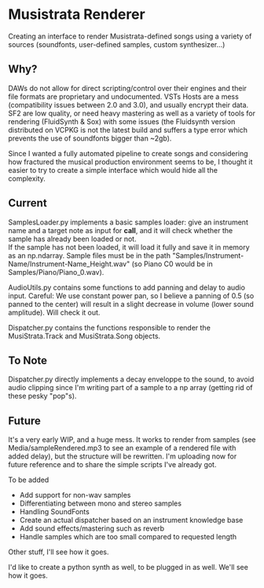 # Musistrata Renderer  

Creating an interface to render Musistrata-defined songs using a variety of sources (soundfonts, user-defined samples, custom synthesizer...)  


## Why?  

DAWs do not allow for direct scripting/control over their engines and their file formats are proprietary and undocumented. VSTs Hosts are a mess (compatibility issues between 2.0 and 3.0), and usually encrypt their data. SF2 are low quality, or need heavy mastering as well as a variety of tools for rendering (FluidSynth & Sox) with some issues (the Fluidsynth version distributed on VCPKG is not the latest build and suffers a type error which prevents the use of soundfonts bigger than ~2gb).

Since I wanted a fully automated pipeline to create songs and considering how fractured the musical production environment seems to be, I thought it easier to try to create a simple interface which would hide all the complexity. 

## Current  

SamplesLoader.py implements a basic samples loader: give an instrument name and a target note as input for __call__, and it will check whether the sample has already been loaded or not.  
If the sample has not been loaded, it will load it fully and save it in memory as an np.ndarray. Sample files must be in the path "Samples/Instrument-Name/Instrument-Name_Height.wav" (so Piano C0 would be in Samples/Piano/Piano_0.wav).  

AudioUtils.py contains some functions to add panning and delay to audio input. Careful: We use constant power pan, so I believe a panning of 0.5 (so panned to the center) will result in a slight decrease in volume (lower sound amplitude). Will check it out.    

Dispatcher.py contains the functions responsible to render the MusiStrata.Track and MusiStrata.Song objects.

## To Note    
Dispatcher.py directly implements a decay enveloppe to the sound, to avoid audio clipping since I'm writing part of a sample to a np array (getting rid of these pesky "pop"s).  

## Future  
It's a very early WIP, and a huge mess. It works to render from samples (see Media/sampleRendered.mp3 to see an example of a rendered file with added delay), but the structure will be rewritten. I'm uploading now for future reference and to share the simple scripts I've already got.  

To be added
- Add support for non-wav samples  
- Differentiating between mono and stereo samples    
- Handling SoundFonts    
- Create an actual dispatcher based on an instrument knowledge base   
- Add sound effects/mastering such as reverb  
- Handle samples which are too small compared to requested length

Other stuff, I'll see how it goes.

I'd like to create a python synth as well, to be plugged in as well. We'll see how it goes.  
